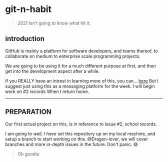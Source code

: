 # git-n-habit

 > 2021 Isn't going to know what hit it.
 
 
## introduction
  GitHub is mainly a platform for software developers, and teams thereof, to collaborate on medium to enterprise scale programming projects.  
  
We are going to be using it for a much different purpose at first, and then get into the development aspect after a while.

If you REALLY have an intrest in learning more of this, you can... [here](https://guides.github.com/) But I suggest just using this as a messaging platform for the week. I will begin work on #2 _records_ When I return home.

____
## PREPARATION

Our first actual project on this, is in reference to issue #2, school records. 

I am going to _well, I have_ set this repository up on my local machine, and setup a branch to start working on this.
@Dragon-lover, we will cover branches and more in-depth issues in the future. Don't panic. :smile:

 > Oh goodie
 
